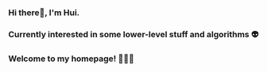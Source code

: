 ### Hi there👋, I'm Hui. 
### Currently interested in some lower-level stuff and algorithms 👽
### Welcome to my homepage! 👻👻👻
